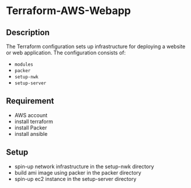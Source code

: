 # Terraform-AWS-Webapp

## Description
The Terraform configuration sets up infrastructure for deploying a website or web application. The configuration consists of:
- `modules`
- `packer`
- `setup-nwk`
- `setup-server`

## Requirement
- AWS account
- install terraform
- install Packer
- install ansible

## Setup
- spin-up network infrastructure in the setup-nwk directory
- build ami image using packer in the packer directory
- spin-up ec2 instance in the setup-server directory
